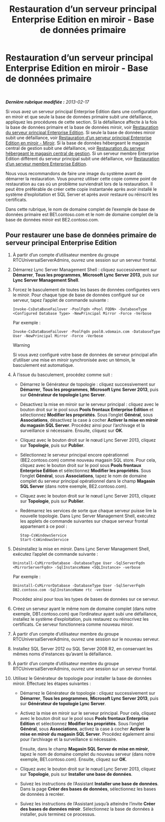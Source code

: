 ﻿---
title: Restauration d’un serveur principal Enterprise Edition en miroir - Base de données primaire
TOCTitle: Restauration d’un serveur principal Enterprise Edition en miroir - Base de données primaire
ms:assetid: bc555b46-70c5-4eee-ae91-e195df238293
ms:mtpsurl: https://technet.microsoft.com/fr-fr/library/JJ945648(v=OCS.15)
ms:contentKeyID: 53095513
ms.date: 05/20/2016
mtps_version: v=OCS.15
ms.translationtype: HT
---

# Restauration d’un serveur principal Enterprise Edition en miroir - Base de données primaire

 

_**Dernière rubrique modifiée :** 2013-02-17_

Si vous avez un serveur principal Enterprise Edition dans une configuration en miroir et que seule la base de données primaire subit une défaillance, appliquez les procédures de cette section. Si la défaillance affecte à la fois la base de données primaire et la base de données miroir, voir [Restauration du serveur principal Enterprise Edition](lync-server-2013-restoring-an-enterprise-edition-back-end-server.md). Si seule la base de données miroir subit une défaillance, voir [Restauration d’un serveur principal Enterprise Edition en miroir - Miroir](lync-server-2013-restoring-a-mirrored-enterprise-edition-back-end-server-mirror.md). Si la base de données hébergeant le magasin central de gestion subit une défaillance, voir [Restauration du serveur hébergeant le magasin central de gestion](lync-server-2013-restoring-the-server-hosting-the-central-management-store.md). Si un serveur membre Enterprise Edition différent du serveur principal subit une défaillance, voir [Restauration d’un serveur membre Enterprise Edition](lync-server-2013-restoring-an-enterprise-edition-member-server.md).

Nous vous recommandons de faire une image du système avant de démarrer la restauration. Vous pourrez utiliser cette copie comme point de restauration au cas où un problème surviendrait lors de la restauration. Il peut être préférable de créer cette copie instantanée après avoir installé le système d’exploitation et SQL Server et après avoir restauré ou réinscrit les certificats.

Dans cette rubrique, le nom de domaine complet de l’exemple de base de données primaire est BE1.contoso.com et le nom de domaine complet de la base de données miroir est BE2.contoso.com.

## Pour restaurer une base de données primaire de serveur principal Enterprise Edition

1.  À partir d’un compte d’utilisateur membre du groupe RTCUniversalServerAdmins, ouvrez une session sur un serveur frontal.

2.  Démarrez Lync Server Management Shell : cliquez successivement sur **Démarrer**, **Tous les programmes**, **Microsoft Lync Server 2013**, puis sur **Lync Server Management Shell**.

3.  Forcez le basculement de toutes les bases de données configurées vers le miroir. Pour chaque type de base de données configuré sur ce serveur, tapez l’applet de commande suivante :
    
        Invoke-CsDataBaseFailover -PoolFqdn <Pool FQDN> -DatabaseType <Configured Database Type> -NewPrincipal Mirror -Force -Verbose
    
    Par exemple :
    
        Invoke-CsDataBaseFailover -PoolFqdn pool0.vdomain.com -DatabaseType User -NewPrincipal Mirror -Force -Verbose
    
    > [!WARNING]  
    > Si vous avez configuré votre base de données de serveur principal afin d’utiliser une mise en miroir synchronisée avec un témoin, le basculement est automatique.

4.  À l’issue du basculement, procédez comme suit :
    
      - Démarrez le Générateur de topologie : cliquez successivement sur **Démarrer**, **Tous les programmes**, **Microsoft Lync Server 2013**, puis sur **Générateur de topologie Lync Server**.
    
      - Désactivez la mise en miroir sur le serveur principal : cliquez avec le bouton droit sur le pool sous **Pools frontaux Enterprise Edition** et sélectionnez **Modifier les propriétés**. Sous l’onglet **Général**, sous **Associations**, désactivez la case à cocher **Activer la mise en miroir du magasin SQL Server**. Procédez ainsi pour l’archivage et la surveillance si nécessaire. Ensuite, cliquez sur **OK**.
    
      - Cliquez avec le bouton droit sur le nœud Lync Server 2013, cliquez sur **Topologie**, puis sur **Publier**.
    
      - Sélectionnez le serveur principal encore opérationnel (BE2.contoso.com) comme nouveau magasin SQL store. Pour cela, cliquez avec le bouton droit sur le pool sous **Pools frontaux Enterprise Edition** et sélectionnez **Modifier les propriétés**. Sous l’onglet **Général**, sous **Associations**, tapez le nom de domaine complet du serveur principal opérationnel dans le champ **Magasin SQL Server** (dans notre exemple, BE2.contoso.com).
    
      - Cliquez avec le bouton droit sur le nœud Lync Server 2013, cliquez sur **Topologie**, puis sur **Publier**.
    
      - Redémarrez les services de sorte que chaque serveur puisse lire la nouvelle topologie. Dans Lync Server Management Shell, exécutez les applets de commande suivantes sur chaque serveur frontal appartenant à ce pool :
        
            Stop-CsWindowsService
            Start-CsWindowsService

5.  Désinstallez la mise en miroir. Dans Lync Server Management Shell, exécutez l’applet de commande suivante :
    
        Uninstall-CsMirrorDatabase -DatabaseType User -SqlServerFqdn <MirrorServerFqdn> -SqlInstanceName <SQLInstance> -verbose
    
    Par exemple :
    
        Uninstall-CsMirrorDatabase -DatabaseType User -SqlServerFqdn DB2.contoso.com -SqlInstanceName rtc -verbose
    
    Procédez ainsi pour tous les types de bases de données sur ce serveur.

6.  Créez un serveur ayant le même nom de domaine complet (dans notre exemple, DB1.contoso.com) que l’ordinateur ayant subi une défaillance, installez le système d’exploitation, puis restaurez ou réinscrivez les certificats. Ce serveur fonctionnera comme nouveau miroir.

7.  À partir d’un compte d’utilisateur membre du groupe RTCUniversalServerAdmins, ouvrez une session sur le nouveau serveur.

8.  Installez SQL Server 2012 ou SQL Server 2008 R2, en conservant les mêmes noms d’instances qu’avant la défaillance.

9.  À partir d’un compte d’utilisateur membre du groupe RTCUniversalServerAdmins, ouvrez une session sur un serveur frontal.

10. Utilisez le Générateur de topologie pour installer la base de données miroir. Effectuez les étapes suivantes :
    
      - Démarrez le Générateur de topologie : cliquez successivement sur **Démarrer**, **Tous les programmes**, **Microsoft Lync Server 2013**, puis sur **Générateur de topologie Lync Server**.
    
      - Activez la mise en miroir sur le serveur principal. Pour cela, cliquez avec le bouton droit sur le pool sous **Pools frontaux Enterprise Edition** et sélectionnez **Modifier les propriétés**. Sous l’onglet **Général**, sous **Associations**, activez la case à cocher **Activer la mise en miroir du magasin SQL Server**. Procédez également ainsi pour l’archivage et la surveillance si nécessaire.
        
        Ensuite, dans le champ **Magasin SQL Server de mise en miroir**, tapez le nom de domaine complet du nouveau serveur (dans notre exemple, BE1.contoso.com). Ensuite, cliquez sur **OK**.
    
      - Cliquez avec le bouton droit sur le nœud Lync Server 2013, cliquez sur **Topologie**, puis sur **Installer une base de données**.
    
      - Suivez les instructions de l’Assistant **Installer une base de données**. Dans la page **Créer des bases de données**, sélectionnez les bases de données à recréer.
    
      - Suivez les instructions de l’Assistant jusqu’à atteindre l’invite **Créer des bases de données miroir**. Sélectionnez la base de données à installer, puis terminez ce processus.

